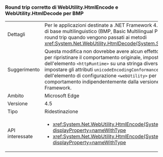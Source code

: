 ### <a name="webutilityhtmlencode-and-webutilityhtmldecode-round-trip-bmp-correctly"></a>Round trip corretto di WebUtility.HtmlEncode e WebUtility.HtmlDecode per BMP

|   |   |
|---|---|
|Dettagli|Per le applicazioni destinate a .NET Framework 4.5, i caratteri al di fuori del piano di base multilinguistico (BMP, Basic Multilingual Plane) eseguono correttamente il round trip quando vengono passati ai metodi <xref:System.Net.WebUtility.HtmlDecode(System.String)>.|
|Suggerimento|Questa modifica non dovrebbe avere alcun effetto sulle applicazioni correnti, ma per ripristinare il comportamento originale, impostare l'attributo <code>targetFramework</code> dell'elemento <code>&lt;httpRuntime&gt;</code> su una stringa diversa da &quot;4.5&quot;. È inoltre possibile impostare gli attributi <code>unicodeEncodingConformance</code> e <code>unicodeDecodingConformance</code> dell'elemento di configurazione <code>&lt;webUtility&gt;</code> per controllare questo comportamento indipendentemente dalla versione di destinazione di .NET Framework.|
|Ambito|Microsoft Edge|
|Versione|4.5|
|Tipo|Ridestinazione|
|API interessate|<ul><li><xref:System.Net.WebUtility.HtmlEncode(System.String)?displayProperty=nameWithType></li><li><xref:System.Net.WebUtility.HtmlEncode(System.String,System.IO.TextWriter)?displayProperty=nameWithType></li></ul>|


